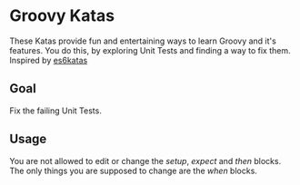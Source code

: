# Groovy Katas
These Katas provide fun and entertaining ways to learn Groovy and it's features.
You do this, by exploring Unit Tests and finding a way to fix them.
Inspired by [es6katas](https://github.com/tddbin/es6katas.org)

## Goal
Fix the failing Unit Tests.

## Usage
You are not allowed to edit or change the *setup*, *expect* and *then* blocks.
The only things you are supposed to change are the *when* blocks.